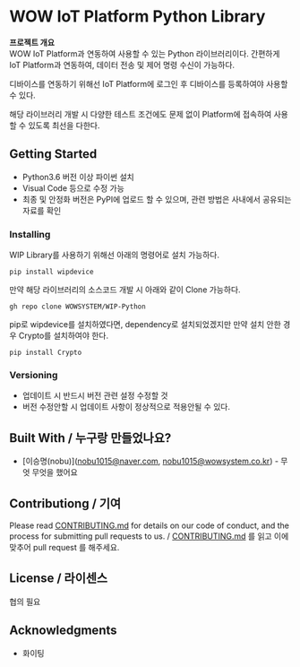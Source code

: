 # WOW IoT Platform Python Library

**프로젝트 개요**  
WOW IoT Platform과 연동하여 사용할 수 있는 Python 라이브러리이다.
간편하게 IoT Platform과 연동하여, 데이터 전송 및 제어 명령 수신이 가능하다.

디바이스를 연동하기 위해선 IoT Platform에 로그인 후 디바이스를 등록하여야 사용할 수 있다.

해당 라이브러리 개발 시 다양한 테스트 조건에도 문제 없이 Platform에 접속하여 사용할 수 있도록 최선을 다한다.


## Getting Started
- Python3.6 버전 이상 파이썬 설치
- Visual Code 등으로 수정 가능
- 최종 및 안정화 버전은 PyPI에 업로드 할 수 있으며, 관련 방법은 사내에서 공유되는 자료를 확인


### Installing

WIP Library를 사용하기 위해선 아래의 명령어로 설치 가능하다.
```
pip install wipdevice
```

만약 해당 라이브러리의 소스코드 개발 시 아래와 같이 Clone 가능하다.
```
gh repo clone WOWSYSTEM/WIP-Python
```

pip로 wipdevice를 설치하였다면, dependency로 설치되었겠지만 만약 설치 안한 경우 Crypto를 설치하여야 한다.
```
pip install Crypto
```

### Versioning
* 업데이트 시 반드시 버전 관련 설정 수정할 것
* 버전 수정안할 시 업데이트 사항이 정상적으로 적용안될 수 있다.


## Built With / 누구랑 만들었나요?
* [이승명(nobu)](nobu1015@naver.com, nobu1015@wowsystem.co.kr) - 무엇 무엇을 했어요

## Contributiong / 기여

Please read [CONTRIBUTING.md](https://gist.github.com/PurpleBooth/b24679402957c63ec426) for details on our code of conduct, and the process for submitting pull requests to us. / [CONTRIBUTING.md](https://gist.github.com/PurpleBooth/b24679402957c63ec426) 를 읽고 이에 맞추어 pull request 를 해주세요.

## License / 라이센스
협의 필요

## Acknowledgments
* 화이팅